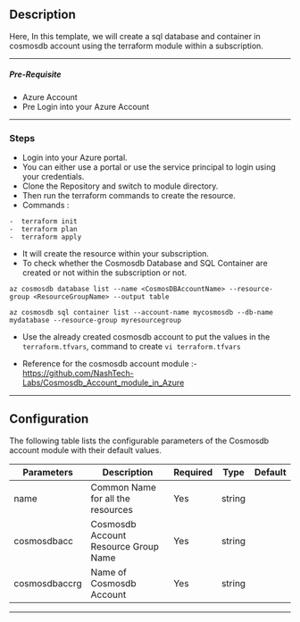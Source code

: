 ## Description

Here, In this template, we will create a sql database and container in cosmosdb account using the terraform module within a subscription.

---

##### Pre-Requisite

* Azure Account
* Pre Login into your Azure Account

---

### Steps

* Login into your Azure portal.
* You can either use a portal or use the service principal to login using your credentials.
* Clone the Repository and switch to module directory.
* Then run the terraform commands to create the resource.
* Commands :
```
-  terraform init 
-  terraform plan 
-  terraform apply 
``` 
* It will create the resource within your subscription.
* To check whether the Cosmosdb Database and SQL Container are created or not within the subscription or not.

`az cosmosdb database list --name <CosmosDBAccountName> --resource-group <ResourceGroupName> --output table`

`az cosmosdb sql container list --account-name mycosmosdb --db-name mydatabase --resource-group myresourcegroup` 

* Use the already created cosmosdb account to put the values in the `terraform.tfvars`, command to create `vi terraform.tfvars`

* Reference for the cosmosdb account module :- https://github.com/NashTech-Labs/Cosmosdb_Account_module_in_Azure
---

## Configuration

The following table lists the configurable parameters of the Cosmosdb account module with their default values.

| Parameters                      | Description                                   | Required | Type   | Default |
|---------------------------------|-----------------------------------------------|----------|--------|---------|
| name                            | Common Name for all the resources             | Yes      | string |         |
| cosmosdbacc                     | Cosmosdb Account Resource Group Name          | Yes      | string |         |
| cosmosdbaccrg                   | Name of Cosmosdb Account                      | Yes      | string |         |

---

